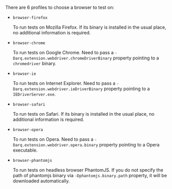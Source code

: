 There are 6 profiles to choose a browser to test on:

* ``browser-firefox``

    To run tests on Mozilla Firefox. If its binary is installed in the usual place, no additional information is         required.

* ``browser-chrome``

    To run tests on Google Chrome. Need to pass a ``-Darq.extension.webdriver.chromeDriverBinary`` property
    pointing to a ``chromedriver`` binary.

* ``browser-ie``

    To run tests on Internet Explorer. Need to pass a ``-Darq.extension.webdriver.ieDriverBinary`` property
    pointing to a ``IEDriverServer.exe``.

* ``browser-safari``

    To run tests on Safari. If its binary is installed in the usual place, no additional information is required.

* ``browser-opera``

    To run tests on Opera. Need to pass a ``-Darq.extension.webdriver.opera.binary`` property pointing to a Opera        executable.

* ``browser-phantomjs``

    To run tests on headless browser PhantomJS. If you do not specify the path of phantomjs binary via
    ``-Dphantomjs.binary.path`` property, it will be downloaded automatically.